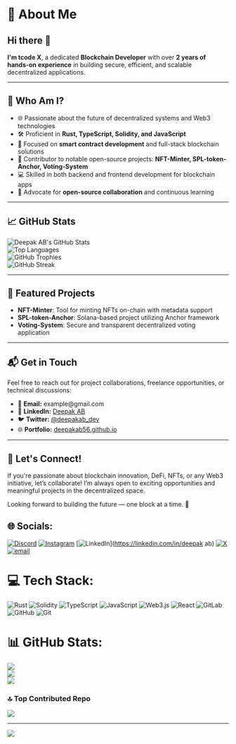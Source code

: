 <!-- GitHub Profile README in HTML Format -->
<h1>💫 About Me</h1>

<h2>Hi there 👋</h2>
<p><strong>I'm tcode X</strong>, a dedicated <strong>Blockchain Developer</strong> with over <strong>2 years of hands-on experience</strong> in building secure, efficient, and scalable decentralized applications.</p>

<hr>

<h2>🧐 Who Am I?</h2>
<ul>
  <li>🌐 Passionate about the future of decentralized systems and Web3 technologies</li>
  <li>🛠️ Proficient in <strong>Rust, TypeScript, Solidity, and JavaScript</strong></li>
  <li>🔗 Focused on <strong>smart contract development</strong> and full-stack blockchain solutions</li>
  <li>🚀 Contributor to notable open-source projects: <strong>NFT-Minter, SPL-token-Anchor, Voting-System</strong></li>
  <li>💻 Skilled in both backend and frontend development for blockchain apps</li>
  <li>🤝 Advocate for <strong>open-source collaboration</strong> and continuous learning</li>
</ul>

<hr>

<h2>📈 GitHub Stats</h2>
<p>
  <img src="https://github-readme-stats.vercel.app/api?username=deepakab56&show_icons=true&theme=tokyonight" alt="Deepak AB's GitHub Stats">
  <br>
  <img src="https://github-readme-stats.vercel.app/api/top-langs/?username=deepakab56&layout=compact&theme=tokyonight" alt="Top Languages">
  <br>
  <img src="https://github-profile-trophy.vercel.app/?username=deepakab56" alt="GitHub Trophies">
  <br>
  <img src="https://streak-stats.demolab.com/?user=deepakab56&theme=tokyonight" alt="GitHub Streak">
</p>

<hr>

<h2>🚀 Featured Projects</h2>
<ul>
  <li><strong>NFT-Minter</strong>: Tool for minting NFTs on-chain with metadata support</li>
  <li><strong>SPL-token-Anchor</strong>: Solana-based project utilizing Anchor framework</li>
  <li><strong>Voting-System</strong>: Secure and transparent decentralized voting application</li>
</ul>

<hr>

<h2>📬 Get in Touch</h2>
<p>
  Feel free to reach out for project collaborations, freelance opportunities, or technical discussions:
</p>
<ul>
  <li>📧 <strong>Email:</strong> example@gmail.com</li>
  <li>🔗 <strong>LinkedIn:</strong> <a href="https://www.linkedin.com/in/deepakab" target="_blank">Deepak AB</a></li>
  <li>🐦 <strong>Twitter:</strong> <a href="https://twitter.com/deepakab_dev" target="_blank">@deepakab_dev</a></li>
  <li>🌐 <strong>Portfolio:</strong> <a href="https://deepakab56.github.io" target="_blank">deepakab56.github.io</a></li>
</ul>

<hr>

<h2>🤝 Let's Connect!</h2>
<p>
  If you're passionate about blockchain innovation, DeFi, NFTs, or any Web3 initiative, let’s collaborate! I’m always open to exciting opportunities and meaningful projects in the decentralized space.
</p>
<p>Looking forward to building the future — one block at a time. 🚀</p>



## 🌐 Socials:
[![Discord](https://img.shields.io/badge/Discord-%237289DA.svg?logo=discord&logoColor=white)](https://discord.gg/deepakab_) [![Instagram](https://img.shields.io/badge/Instagram-%23E4405F.svg?logo=Instagram&logoColor=white)](https://instagram.com/Tcode__) [![LinkedIn](https://img.shields.io/badge/LinkedIn-%230077B5.svg?logo=linkedin&logoColor=white)](https://linkedin.com/in/deepak ab) [![X](https://img.shields.io/badge/X-black.svg?logo=X&logoColor=white)](https://x.com/deepakab_) [![email](https://img.shields.io/badge/Email-D14836?logo=gmail&logoColor=white)](mailto:tcodeshelby@gmail.com) 

# 💻 Tech Stack:
![Rust](https://img.shields.io/badge/rust-%23000000.svg?style=for-the-badge&logo=rust&logoColor=white) ![Solidity](https://img.shields.io/badge/Solidity-%23363636.svg?style=for-the-badge&logo=solidity&logoColor=white) ![TypeScript](https://img.shields.io/badge/typescript-%23007ACC.svg?style=for-the-badge&logo=typescript&logoColor=white) ![JavaScript](https://img.shields.io/badge/javascript-%23323330.svg?style=for-the-badge&logo=javascript&logoColor=%23F7DF1E) ![Web3.js](https://img.shields.io/badge/web3.js-F16822?style=for-the-badge&logo=web3.js&logoColor=white) ![React](https://img.shields.io/badge/react-%2320232a.svg?style=for-the-badge&logo=react&logoColor=%2361DAFB) ![GitLab](https://img.shields.io/badge/gitlab-%23181717.svg?style=for-the-badge&logo=gitlab&logoColor=white) ![GitHub](https://img.shields.io/badge/github-%23121011.svg?style=for-the-badge&logo=github&logoColor=white) ![Git](https://img.shields.io/badge/git-%23F05033.svg?style=for-the-badge&logo=git&logoColor=white)
# 📊 GitHub Stats:
![](https://github-readme-stats.vercel.app/api?username=deepakab56&theme=dark&hide_border=false&include_all_commits=true&count_private=false)<br/>
![](https://nirzak-streak-stats.vercel.app/?user=deepakab56&theme=dark&hide_border=false)<br/>
![](https://github-readme-stats.vercel.app/api/top-langs/?username=deepakab56&theme=dark&hide_border=false&include_all_commits=true&count_private=false&layout=compact)

### 🔝 Top Contributed Repo
![](https://github-contributor-stats.vercel.app/api?username=deepakab56&limit=5&theme=dark&combine_all_yearly_contributions=true)

---
[![](https://visitcount.itsvg.in/api?id=deepakab56&icon=2&color=13)](https://visitcount.itsvg.in)

<!-- Proudly created with GPRM ( https://gprm.itsvg.in ) -->
